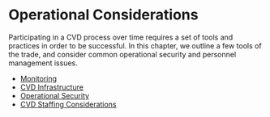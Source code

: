 # Operational Considerations

Participating in a CVD process over time requires a set of tools and
practices in order to be successful. In this chapter, we outline a few
tools of the trade, and consider common operational security and
personnel management issues.

<div class="grid cards" markdown>

- [Monitoring](monitoring.md)
- [CVD Infrastructure](infrastructure.md)
- [Operational Security](opsec.md)
- [CVD Staffing Considerations](staffing.md)

</div>  
